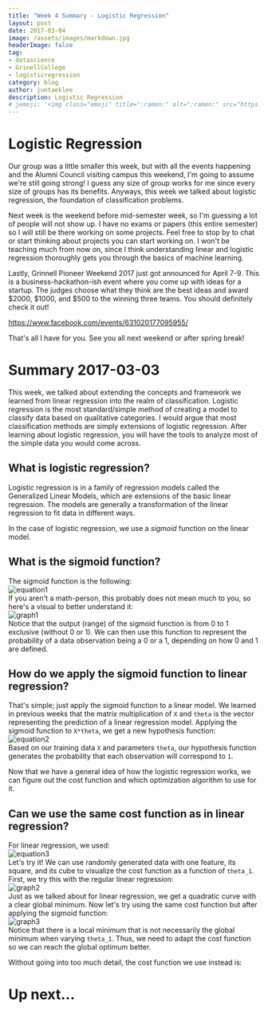 ```yaml
---
title: "Week 4 Summary - Logistic Regression"
layout: post
date: 2017-03-04
image: /assets/images/markdown.jpg
headerImage: false
tag:
- datascience
- GrinellCollege
- logisticregression
category: blog
author: juntaeklee
description: Logistic Regression
# jemoji: '<img class="emoji" title=":ramen:" alt=":ramen:" src="https://assets.raw.githubusercontent.com/images/icons/emoji/unicode/1f35c.png" height="20" width="20" align="absmiddle">'
---
```


# Logistic Regression  

Our group was a little smaller this week, but with all the events happening
and the Alumni Council visiting campus this weekend, I'm going to assume we're
still going strong! I guess any size of group works for me since every size of
groups has its benefits. Anyways, this week we talked about logistic regression,
the foundation of classification problems.  

Next week is the weekend before mid-semester week, so I'm guessing a lot of
people will not show up. I have no exams or papers (this entire semester) so I
will still be there working on some projects. Feel free to stop by to chat or
start thinking about projects you can start working on. I won't be teaching much
from now on, since I think understanding linear and logistic regression
thoroughly gets you through the basics of machine learning.  

Lastly, Grinnell Pioneer Weekend 2017 just got announced for April 7-9. This is
a business-hackathon-ish event where you come up with ideas for a startup. The
judges choose what they think are the best ideas and award $2000, $1000, and
$500 to the winning three teams. You should definitely check it out!  

https://www.facebook.com/events/631020177095955/  

That's all I have for you. See you all next weekend or after spring break!  

# Summary 2017-03-03  

This week, we talked about extending the concepts and framework we learned from
linear regression into the realm of classification. Logistic regression is the
most standard/simple method of creating a model to classify data based on
qualitative categories. I would argue that most classification methods are simply
extensions of logistic regression. After learning about logistic regression, you
will have the tools to analyze most of the simple data you would come across.  

## What is logistic regression?  

Logistic regression is in a family of regression models called the Generalized
Linear Models, which are extensions of the basic linear regression. The models
are generally a transformation of the linear regression to fit data in different
ways.  

In the case of logistic regression, we use a *sigmoid* function on the linear
model.  

## What is the sigmoid function?  

The sigmoid function is the following:  
![equation1][sigmoid]  
If you aren't a math-person, this probably does not mean much to you, so here's
a visual to better understand it:  
![graph1][sigmoidplot]  
Notice that the output (range) of the sigmoid function is from 0 to 1 exclusive
(without 0 or 1). We can then use this function to represent the probability of
a data observation being a 0 or a 1, depending on how 0 and 1 are defined.  

## How do we apply the sigmoid function to linear regression?  

That's simple; just apply the sigmoid function to a linear model.
We learned in previous weeks that the matrix multiplication of `X` and `theta`
is the vector representing the prediction of a linear regression model. Applying
the sigmoid function to `X*theta`, we get a new hypothesis function:  
![equation2][hypothesis]  
Based on our training data `X` and parameters `theta`, our hypothesis function
generates the probability that each observation will correspond to `1`.  

Now that we have a general idea of how the logistic regression works, we can
figure out the cost function and which optimization algorithm to use for it.  

## Can we use the same cost function as in linear regression?  

For linear regression, we used:  
![equation3][linearJ]  
Let's try it! We can use randomly generated data with one feature, its square,
and its cube to visualize
the cost function as a function of `theta_1`. First, we try this with the regular
linear regression:  
![graph2][lincostplot]  
Just as we talked about for linear regression, we get a quadratic curve with a
clear global minimum. Now let's try using the same cost function but after
applying the sigmoid function:  
![graph3][sigcostplot]  
Notice that there is a local minimum that is not necessarily the global minimum
when varying `theta_1`. Thus, we need to adapt the cost function so we can reach
the global optimum better.  

Without going into too much detail, the cost function we use instead is:  

# Up next...

[sigmoid]: https://raw.githubusercontent.com/leejunta/juntaeklee/gh-pages/assets/equations/week4sigmoid.gif
[sigmoidplot]: https://raw.githubusercontent.com/leejunta/juntaeklee/gh-pages/assets/R/week4sigmoidplot.png
[hypothesis]: https://raw.githubusercontent.com/leejunta/juntaeklee/gh-pages/assets/equations/week4hypothesis.gif
[linearJ]: https://raw.githubusercontent.com/leejunta/juntaeklee/gh-pages/assets/equations/week4linearJ.gif
[lincostplot]: https://raw.githubusercontent.com/leejunta/juntaeklee/gh-pages/assets/R/week4lincostplot.png
[sigcostplot]: https://raw.githubusercontent.com/leejunta/juntaeklee/gh-pages/assets/R/week4sigcostplot.png

